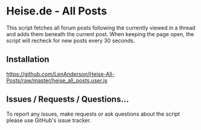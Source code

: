 # Heise.de - All Posts
This script fetches all forum posts following the currently viewed in a thread and adds them beneath the current post. 
When keeping the page open, the script will recheck for new posts every 30 seconds.

## Installation
https://github.com/LenAnderson/Heise-All-Posts/raw/master/heise_all_posts.user.js

## Issues / Requests / Questions...
To report any issues, make requests or ask questions about the script please use GitHub's issue tracker.
